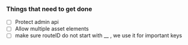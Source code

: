 ### Things that need to get done
- [ ] Protect admin api
- [ ] Allow multiple asset elements
- [ ] make sure routeID do not start with __ , we use it for important keys
